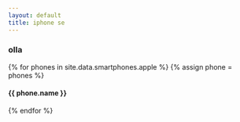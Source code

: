 ```yaml
---
layout: default
title: iphone se
---
```


<div class="container">
  <h3>olla</h3>
  {% for phones in site.data.smartphones.apple %}
  {% assign phone = phones %}
  <h4>{{ phone.name }}</h4>
  {% endfor %}
</div>
